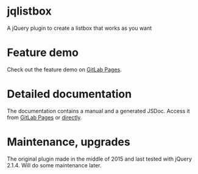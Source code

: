 # jqlistbox
A jQuery plugin to create a listbox that works as you want

# Feature demo
Check out the feature demo on [GitLab Pages](https://ferencb.github.io/jqlistbox/).

# Detailed documentation
The documentation contains a manual and a generated JSDoc. Access it from [GitLab Pages](https://ferencb.github.io/jqlistbox/) or [directly](https://ferencb.github.io/jqlistbox/manual.html).

# Maintenance, upgrades
The original plugin made in the middle of 2015 and last tested with jQuery 2.1.4. Will do some maintenance later.